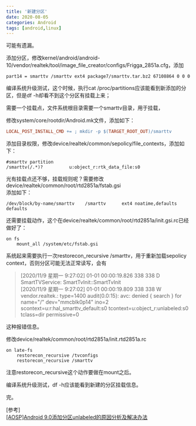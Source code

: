 ```yaml
---
title: '新建分区'
date: 2020-08-05
categories: Android
tags: [android,linux]
---
```



可能有遗漏。  

<!-- more -->


添加分区，修改kernel/android/android-10/vendor/realtek/tool/image_file_creator/configs/Frigga_2851a.cfg，添加  
```
part14 = smarttv /smarttv ext4 package7/smarttv.tar.bz2 67108864 0 0 0
```

编译系统升级测试，这个时候，执行cat /proc/partitions应该能看到新添加的分区，但是df -h却看不到这个分区有挂载上来；  


需要一个挂载点，文件系统根目录需要一个smarttv目录，用于挂载，  

修改system/core/rootdir/Android.mk文件，添加如下：  
```makefile
LOCAL_POST_INSTALL_CMD += ; mkdir -p $(TARGET_ROOT_OUT)/smarttv
```

添加目录权限，修改device/realtek/common/sepolicy/file_contexts，添加如下：  
```
#smarttv partition
/smarttv(/.*)?          u:object_r:rtk_data_file:s0
```

光有挂载点还不够，挂载规则呢？需要修改device/realtek/common/root/rtd2851a/fstab.gsi  
添加如下：  
```
/dev/block/by-name/smarttv    /smarttv      ext4 noatime,defaults               defaults
```

还需要挂载动作，这个在device/realtek/common/root/rtd2851a/init.gsi.rc已经做好了：  
```
on fs
    mount_all /system/etc/fstab.gsi
```

系统起来需要执行一次restorecon_recursive /smarttv，用于重新加载sepolicy context，否则分区可能无法正常读写，会有  
> [2020/11/9 星期一 9:27:02] 01-01 00:00:19.826   338   338 D SmartTVService: SmartTvInit::SmartTvInit  
> [2020/11/9 星期一 9:27:02] 01-01 00:00:19.809   338   338 W vendor.realtek.: type=1400 audit(0.0:15): avc: denied { search } for name="/" dev="mmcblk0p14" ino=2 scontext=u:r:hal_smarttv_default:s0 tcontext=u:object_r:unlabeled:s0 tclass=dir permissive=0  

这种报错信息。  

修改device/realtek/common/root/rtd2851a/init.rtd2851a.rc  
```
on late-fs
    restorecon_recursive /tvconfigs
    restorecon_recursive /smarttv
```
注意restorecon_recursive这个动作要做在mount之后。  

编译系统升级测试，df -h应该能看到新建的分区挂载信息。  


完。  


[参考]  
[[AOSP]Android 9.0添加分区unlabeled的原因分析及解决办法](https://blog.csdn.net/ZC_25/article/details/104027721)
